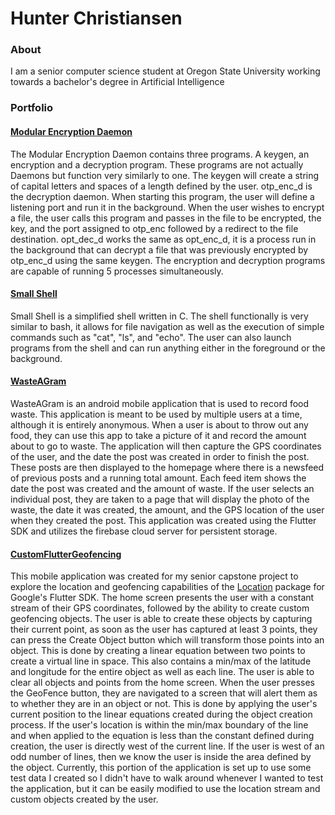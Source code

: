 <h1> Hunter Christiansen</h1>
  <h3>About</h3>
    <p>I am a senior computer science student at Oregon State University working towards a bachelor's degree in Artificial Intelligence</p>
  <h3>Portfolio</h3>
    <h4><a href="https://github.com/hchrist2010/ModularEncryptionDaemon">Modular Encryption Daemon</a></h4>
    <p>The Modular Encryption Daemon contains three programs. A keygen, an encryption and a decryption program.
      These programs are not actually Daemons but function very similarly to one.
      The keygen will create a string of capital letters and spaces of a length defined by the user.
      otp_enc_d is the decryption daemon. When starting this program, the user will define a listening port and run it in the background.
      When the user wishes to encrypt a file, the user calls this program and passes in the file to be encrypted, the key, and the port assigned to otp_enc followed by a redirect to the file destination.
      opt_dec_d works the same as opt_enc_d, it is a process run in the background that can decrypt a file that was previously encrypted by otp_enc_d using the same keygen.
      The encryption and decryption programs are capable of running 5 processes simultaneously.
    </p>
    <h4><a href=https://github.com/hchrist2010/SmallShell>Small Shell</a></h4>
      <p>Small Shell is a simplified shell written in C. The shell functionally is very similar to bash,
        it allows for file navigation as well as the execution of simple commands such as "cat", "ls", and "echo".
        The user can also launch programs from the shell and can run anything either in the foreground or the background.
      </p>
    <h4><a href=https://github.com/hchrist2010/WasteAGram>WasteAGram</a></h4>
    <p>
      WasteAGram is an android mobile application that is used to record food waste. This application is meant to be used by multiple users at a time, although it is entirely anonymous.
       When a user is about to throw out any food, they can use this app to take a picture of it and record the amount about to go to waste.
       The application will then capture the GPS coordinates of the user, and the date the post was created in order to finish the post.
       These posts are then displayed to the homepage where there is a newsfeed of previous posts and a running total amount. Each feed item shows the date the post was created and the amount of waste.
       If the user selects an individual post, they are taken to a page that will display the photo of the waste, the date it was created, the amount,
       and the GPS location of the user when they created the post. This application was created using the Flutter SDK and utilizes the firebase cloud server for persistent storage.
    </p>
    <h4><a href=https://github.com/hchrist2010/CustomFlutterGeofencing>CustomFlutterGeofencing</a></h4>
    <p>
      This mobile application was created for my senior capstone project to explore the location and geofencing capabilities of the <a href =https://pub.dev/packages/location>Location</a> package for
      Google's Flutter SDK.
      The home screen presents the user with a constant stream of their GPS coordinates, followed by the ability to create custom geofencing objects.
      The user is able to create these objects by capturing their current point, as soon as the user has captured at least 3 points, they can press the Create Object button which will
      transform those points into an object. This is done by creating a linear equation between two points to create a virtual line in space. This also contains a min/max of the latitude and longitude
      for the entire object as well as each line. The user is able to clear all objects and points from the home screen. When the user presses the GeoFence button, they are navigated to a screen
      that will alert them as to whether they are in an object or not. This is done by applying the user's current position to the linear equations created during the object creation process.
      If the user's location is within the min/max boundary of the line and when applied to the equation is less than the constant defined during creation, the user is directly west of the current line.
      If the user is west of an odd number of lines, then we know the user is inside the area defined by the object.
      Currently, this portion of the application is set up to use some test data I created so I didn't have to walk around whenever I wanted to test the application, but it can be easily modified
      to use the location stream and custom objects created by the user.
    </p>

